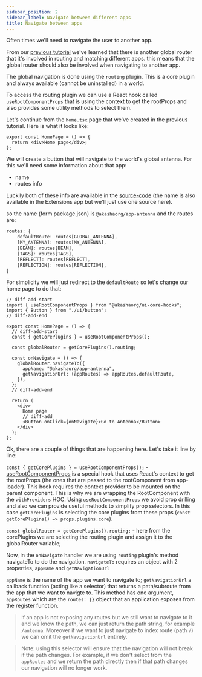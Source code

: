 ```yaml
---
sidebar_position: 2
sidebar_label: Navigate between different apps
title: Navigate between apps
---
```


Often times we'll need to navigate the user to another app.

From our [previous tutorial](./tanstack-react-router.md) we've learned that there is another global router that it's involved in routing and matching different apps. this means that the global router should also be involved when navigating to another app.

The global navigation is done using the `routing` plugin. This is a core plugin and always available (cannot be uninstalled) in a world.

To access the routing plugin we can use a React hook called `useRootComponentProps` that is using the context to get the rootProps and also provides some utility methods to select them.

Let's continue from the `home.tsx` page that we've created in the previous tutorial. Here is what it looks like:

```tsx title="components/pages/home.tsx"
export const HomePage = () => {
  return <div>Home page</div>;
};
```

We will create a button that will navigate to the world's global antenna. For this we'll need some information about that app:

- name
- routes info

Luckily both of these info are available in the [source-code](https://github.com/AKASHAorg/akasha-core/blob/next/extensions/apps/antenna/src/index.tsx) (the name is also available in the Extensions app but we'll just use one source here).

so the name (form package.json) is `@akashaorg/app-antenna` and the routes are:

```ts
routes: {
    defaultRoute: routes[GLOBAL_ANTENNA],
    [MY_ANTENNA]: routes[MY_ANTENNA],
    [BEAM]: routes[BEAM],
    [TAGS]: routes[TAGS],
    [REFLECT]: routes[REFLECT],
    [REFLECTION]: routes[REFLECTION],
}
```

For simplicity we will just redirect to the `defaultRoute` so let's change our home page to do that:

```tsx title="components/pages/home.tsx"
// diff-add-start
import { useRootComponentProps } from "@akashaorg/ui-core-hooks";
import { Button } from "./ui/button";
// diff-add-end

export const HomePage = () => {
  // diff-add-start
  const { getCorePlugins } = useRootComponentProps();

  const globalRouter = getCorePlugins().routing;

  const onNavigate = () => {
    globalRouter.navigateTo({
      appName: "@akashaorg/app-antenna",
      getNavigationUrl: (appRoutes) => appRoutes.defaultRoute,
    });
  };
  // diff-add-end

  return (
    <div>
      Home page
      // diff-add
      <Button onClick={onNavigate}>Go to Antenna</Button>
    </div>
  );
};
```

Ok, there are a couple of things that are happening here. Let's take it line by line:

`const { getCorePlugins } = useRootComponentProps();` - [useRootComponentProps](https://github.com/AKASHAorg/akasha-core/blob/next/libs/hooks/src/use-root-props.tsx#L29) is a special hook that uses React's context to get the rootProps (the ones that are passed to the rootComponent from app-loader). This hook requires the context provider to be mounted on the parent component. This is why we are wrapping the RootComponent with the `withProviders` HOC. Using `useRootComponentProps` we avoid prop drilling and also we can provide useful methods to simplify prop selectors. In this case `getCorePlugins` is selecting the core plugins from these props (`const getCorePlugins() => props.plugins.core`).

`const globalRouter = getCorePlugins().routing;` - here from the corePlugins we are selecting the routing plugin and assign it to the globalRouter variable;

Now, in the `onNavigate` handler we are using `routing` plugin's method navigateTo to do the navigation. `navigateTo` requires an object with 2 properties, `appName` and `getNavigationUrl`

`appName` is the name of the app we want to navigate to;
`getNavigationUrl` a callback function (acting like a selector) that returns a path/subroute from the app that we want to navigte to. This method has one argument, `appRoutes` which are the `routes: {}` object that an application exposes from the register function.

> If an app is not exposing any routes but we still want to navigate to it and we know the path, we can just return the path string, for example `/antenna`. Moreover if we want to just navigate to index route (path `/`) we can omit the `getNavigationUrl` entirely.

> Note: using this selector will ensure that the navigation will not break if the path changes. For example, if we don't select from the `appRoutes` and we return the path directly then if that path changes our navigation will no longer work.
